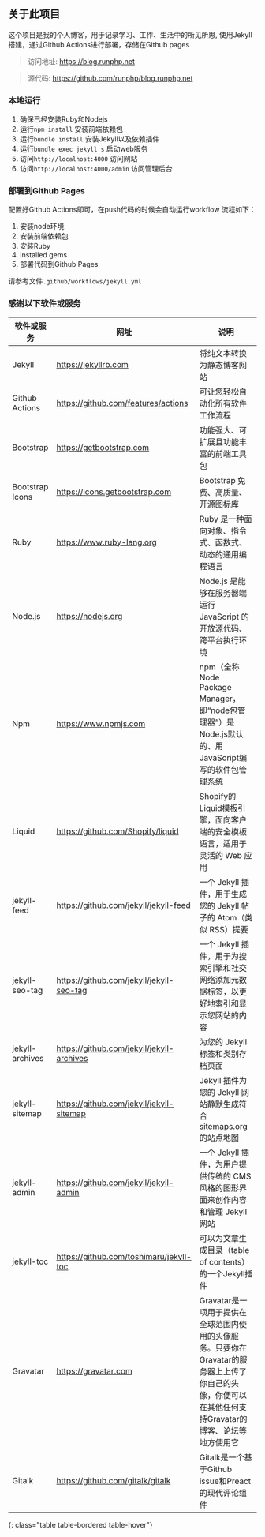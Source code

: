 ## 关于此项目

这个项目是我的个人博客，用于记录学习、工作、生活中的所见所思,
使用Jekyll搭建，通过Github Actions进行部署，存储在Github pages

> 访问地址: <https://blog.runphp.net>

> 源代码: <https://github.com/runphp/blog.runphp.net>

### 本地运行
1. 确保已经安装Ruby和Nodejs
2. 运行`npm install` 安装前端依赖包
3. 运行`bundle install` 安装Jekyll以及依赖插件
4. 运行`bundle exec jekyll s` 启动web服务
5. 访问`http://localhost:4000` 访问网站
6. 访问`http://localhost:4000/admin` 访问管理后台

### 部署到Github Pages
配置好Github Actions即可，在push代码的时候会自动运行workflow
流程如下：
1. 安装node环境
2. 安装前端依赖包
3. 安装Ruby
4. installed gems
5. 部署代码到Github Pages

请参考文件`.github/workflows/jekyll.yml`

### 感谢以下软件或服务

| 软件或服务      | 网址                                        | 说明                                                         |
| --------------- |-------------------------------------------| ------------------------------------------------------------ |
| Jekyll          | <https://jekyllrb.com>                  | 将纯文本转换为静态博客网站                                   |
| Github Actions  | <https://github.com/features/actions>      | 可让您轻松自动化所有软件工作流程                             |
| Bootstrap       | <https://getbootstrap.com>                 | 功能强大、可扩展且功能丰富的前端工具包                       |
| Bootstrap Icons | <https://icons.getbootstrap.com>           | Bootstrap 免费、高质量、开源图标库                           |
| Ruby            | <https://www.ruby-lang.org>                | Ruby 是一种面向对象、指令式、函数式、动态的通用编程语言      |
| Node.js         | <https://nodejs.org>                       | Node.js 是能够在服务器端运行 JavaScript 的开放源代码、跨平台执行环境 |
| Npm             | <https://www.npmjs.com>                    | npm（全称 Node Package Manager，即“node包管理器”）是Node.js默认的、用JavaScript编写的软件包管理系统 |
| Liquid          | <https://github.com/Shopify/liquid>        | Shopify的Liquid模板引擎，面向客户端的安全模板语言，适用于灵活的 Web 应用 |
| jekyll-feed     | <https://github.com/jekyll/jekyll-feed>    | 一个 Jekyll 插件，用于生成您的 Jekyll 帖子的 Atom（类似 RSS）提要 |
| jekyll-seo-tag  | <https://github.com/jekyll/jekyll-seo-tag> | 一个 Jekyll 插件，用于为搜索引擎和社交网络添加元数据标签，以更好地索引和显示您网站的内容 |
| jekyll-archives | <https://github.com/jekyll/jekyll-archives> | 为您的 Jekyll 标签和类别存档页面                             |
| jekyll-sitemap  | <https://github.com/jekyll/jekyll-sitemap> | Jekyll 插件为您的 Jekyll 网站静默生成符合 sitemaps.org 的站点地图 |
| jekyll-admin    | <https://github.com/jekyll/jekyll-admin>   | 一个 Jekyll 插件，为用户提供传统的 CMS 风格的图形界面来创作内容和管理 Jekyll 网站 |
| jekyll-toc      | <https://github.com/toshimaru/jekyll-toc>  | 可以为文章生成目录（table of contents）的一个Jekyll插件      |
| Gravatar        | <https://gravatar.com>                     | Gravatar是一项用于提供在全球范围内使用的头像服务。只要你在Gravatar的服务器上上传了你自己的头像，你便可以在其他任何支持Gravatar的博客、论坛等地方使用它 |
| Gitalk          | <https://github.com/gitalk/gitalk>         | Gitalk是一个基于Github issue和Preact的现代评论组件           |
{: class="table table-bordered table-hover"}


